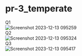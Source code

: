 # pr-3_temperate
Q1<br>
![Screenshot 2023-12-13 095259](https://github.com/kenilgodhani06/pr-3_temperate/assets/120774106/089a0750-c625-4f9a-b806-2c25efbb677d)
<br>Q2<br>
 ![Screenshot 2023-12-13 095324](https://github.com/kenilgodhani06/pr-3_temperate/assets/120774106/a7a29bb6-f330-4c17-bc8d-87a0f5284e76)
<br>Q3<br>
![Screenshot 2023-12-13 095417](https://github.com/kenilgodhani06/pr-3_temperate/assets/120774106/431c19d2-b3b7-429c-a544-d6b4c36a0681)
